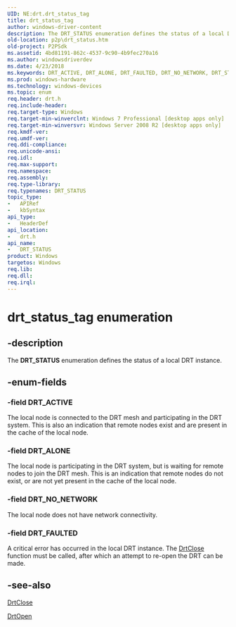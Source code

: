 ```yaml
---
UID: NE:drt.drt_status_tag
title: drt_status_tag
author: windows-driver-content
description: The DRT_STATUS enumeration defines the status of a local DRT instance.
old-location: p2p\drt_status.htm
old-project: P2PSdk
ms.assetid: 4bd81191-862c-4537-9c90-4b9fec270a16
ms.author: windowsdriverdev
ms.date: 4/23/2018
ms.keywords: DRT_ACTIVE, DRT_ALONE, DRT_FAULTED, DRT_NO_NETWORK, DRT_STATUS, DRT_STATUS enumeration [Peer Networking], drt/DRT_ACTIVE, drt/DRT_ALONE, drt/DRT_FAULTED, drt/DRT_NO_NETWORK, drt/DRT_STATUS, drt_status_tag, p2p.drt_status
ms.prod: windows-hardware
ms.technology: windows-devices
ms.topic: enum
req.header: drt.h
req.include-header: 
req.target-type: Windows
req.target-min-winverclnt: Windows 7 Professional [desktop apps only]
req.target-min-winversvr: Windows Server 2008 R2 [desktop apps only]
req.kmdf-ver: 
req.umdf-ver: 
req.ddi-compliance: 
req.unicode-ansi: 
req.idl: 
req.max-support: 
req.namespace: 
req.assembly: 
req.type-library: 
req.typenames: DRT_STATUS
topic_type:
-	APIRef
-	kbSyntax
api_type:
-	HeaderDef
api_location:
-	drt.h
api_name:
-	DRT_STATUS
product: Windows
targetos: Windows
req.lib: 
req.dll: 
req.irql: 
---
```


# drt_status_tag enumeration


## -description


The <b>DRT_STATUS</b> enumeration defines the status of a local DRT instance.


## -enum-fields




### -field DRT_ACTIVE

The local node is connected to the DRT mesh and participating in the DRT system. This is also an indication that remote nodes exist and are present in the cache of the local node.


### -field DRT_ALONE

The local node is participating in the DRT system, but is waiting for remote nodes to join the DRT mesh. This is an indication that remote nodes do not exist, or are not yet present in the cache of the local node.


### -field DRT_NO_NETWORK

The local node does not have network connectivity.


### -field DRT_FAULTED

A critical error has occurred in the local DRT instance. The <a href="https://msdn.microsoft.com/37c0a579-64be-4ed6-b1b3-852013875361">DrtClose</a> function must be called, after which  an attempt to re-open the DRT can be made. 


## -see-also




<a href="https://msdn.microsoft.com/37c0a579-64be-4ed6-b1b3-852013875361">DrtClose</a>



<a href="https://msdn.microsoft.com/67320767-f622-478a-a886-bbea1650ac1a">DrtOpen</a>
 

 

